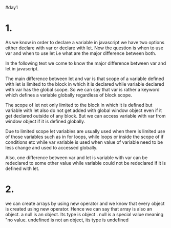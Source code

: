 #day1 
# 1.
As we know in order to declare a variable in javascript we have two options either declare with var or declare with let. Now the question is when to use var and when to use let i.e what are the major difference between both.

In the following text we come to know the major difference between var and let in javascript.

The main difference between let and var is that scope of a variable defined with let is limited to the block in which it is declared while variable declared with var has the global scope. So we can say that var is rather a keyword which defines a variable globally regardless of block scope.

The scope of let not only limited to the block in which it is defined but variable with let also do not get added with global window object even if it get declared outside of any block. But we can access variable with var from window object if it is defined globally.

Due to limited scope let variables are usually used when there is limited use of those variables such as in for loops, while loops or inside the scope of if conditions etc while var variable is used when value of variable need to be less change and used to accessed globally.

Also, one difference between var and let is variable with var can be redeclared to some other value while variable could not be redeclared if it is defined with let.


# 2.
we can create arrays by using new operator and we know that every object is created using new operator. Hence we can say that array is also an object. 
a null is an object. Its type is object . null is a special value meaning "no value. undefined is not an object, its type is undefined
